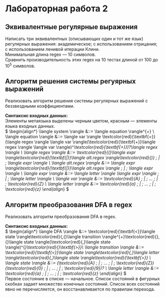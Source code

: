 # Лабораторная работа 2

## Эквивалентные регулярные выражения
Написать три эквивалентных (описывающих один и тот же язык) регулярных выражения:
академическое; с использованием отрицания; с использованием ленивой итерации Клини. \
Минимальная длина regex — $10$ символов.\
Сравнить производительность этих regex на $10$ тестах длиной от $100$ до $10^5$ символов.

## Алгоритм решения системы регуярных выражений
Реализовать алгоритм решения системы регулярных
выражений с беззвездными коэффициентами.

**Синтаксис входных данных:**\
Элементы метаязыка выделены черным цветом, красным — элементы языка входных данных.\
$
\begin{align*}
    \langle system \rangle &::= \langle equation \rangle^{+} \\
    \langle equation \rangle &::= \langle var \rangle \textcolor{red}{\textbf{=}} (\langle regex \rangle \langle var \rangle(\textcolor{red}{\textbf{+}}\langle regex \rangle \langle var \rangle)^*\textcolor{red}{\textbf{+}})?\langle regex \rangle \\
    \langle regex \rangle &::= \textcolor{red}{(}\langle expr \rangle\textcolor{red}{\textbf{|}}\langle alt.regex \rangle\textcolor{red}{)} \; | \; \langle expr \rangle \\
    \langle alt.regex \rangle &::= \langle expr \rangle\textcolor{red}{\textbf{|}}\langle alt.regex \rangle \; | \; \langle expr \rangle \\
    \langle expr \rangle &::= \langle letter \rangle \langle expr \rangle \; | \; \langle letter \rangle \\
    \langle var \rangle &::= \textcolor{red}{A} \; | \; ... \; | \; \textcolor{red}{Z} \\
    \langle letter \rangle &::= \textcolor{red}{a} \; | \; ... \; | \; \textcolor{red}{z}
\end{align*}
$

## Алгоритм преобразования DFA в regex
Реализовать алгоритм преобразования DFA в regex.

**Синтаксис входных данных:**\
$
\begin{align*}
    \langle DFA \rangle &::= \textcolor{red}{\textbf{<}}\langle state \rangle\textcolor{red}{,\{}\langle transition \rangle^{+}\textcolor{red}{\},\{}\langle state \rangle(\textcolor{red}{,}\langle state \rangle)^{*}\textcolor{red}{\}\textbf{>}}\\
    \langle transition \rangle &::= \textcolor{red}{\textbf{<}}\langle state \rangle\textcolor{red}{,}\langle letter \rangle\textcolor{red}{,}\langle state \rangle\textcolor{red}{\textbf{>}} \\
    \langle state \rangle &::= (\textcolor{red}{A} \; | \; ... \; | \; \textcolor{red}{Z})(\textcolor{red}{0} \; | \; ... \; | \; \textcolor{red}{9})? \\
    \langle letter \rangle &::= \textcolor{red}{a} \; | \; ... \; | \; \textcolor{red}{z}
\end{align*}
$\
Первое состояние в списке — начальное. Список состояний в фигурных скобках задает множество конечных состояний. Список всех состояний явно не перечисляется, он восстанавливается по правилам перехода.